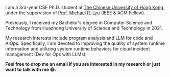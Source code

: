 I am a 3rd-year CSE Ph.D. student at [The Chinese University of Hong Kong](https://www.cuhk.edu.hk), under the supervision of [Prof. Michael R. Lyu](https://www.cse.cuhk.edu.hk/lyu/) (IEEE & ACM Fellow).

Previously, I received my Bachelor's degree in Computer Science and Technology from Huazhong University of Science and Technology in 2021.

My research interests include program analysis and LLM for code and AIOps. Specifically, I am devoted to improving the quality of system runtime information and utilizing system runtime behaviors for cloud incident management (Dev for Ops with LLMs). 

**Feel free to drop me an email if you are interested in my research or just want to talk with me 😆.**
